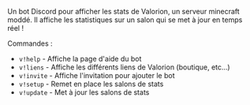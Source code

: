 Un bot Discord pour afficher les stats de Valorion, un serveur minecraft moddé.
Il affiche les statistiques sur un salon qui se met à jour en temps réel !

Commandes :

* `v!help` - Affiche la page d'aide du bot
* `v!liens` - Affiche les différents liens de Valorion (boutique, etc...)
* `v!invite` - Affiche l'invitation pour ajouter le bot
* `v!setup` - Remet en place les salons de stats
* `v!update` - Met à jour les salons de stats